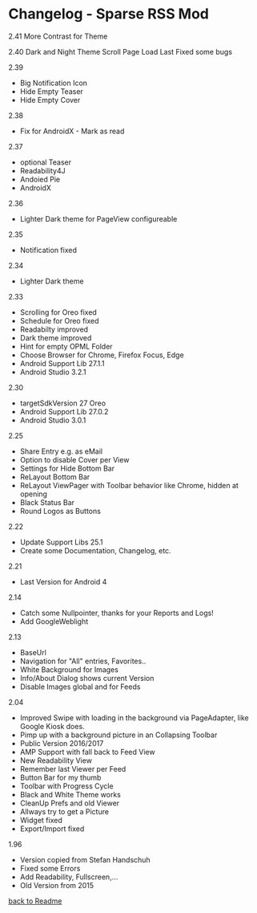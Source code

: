 Changelog - Sparse RSS Mod
==========================
2.41
More Contrast for Theme

2.40
Dark and Night Theme
Scroll Page
Load Last
Fixed some bugs

2.39
* Big Notification Icon
* Hide Empty Teaser
* Hide Empty Cover

2.38 
* Fix for AndroidX - Mark as read 

2.37 
* optional Teaser 
* Readability4J 
* Andoied Pie 
* AndroidX

2.36
* Lighter Dark theme for PageView configureable

2.35
* Notification fixed

2.34
* Lighter Dark theme

2.33
* Scrolling for Oreo fixed
* Schedule for Oreo fixed
* Readabilty improved
* Dark theme improved
* Hint for empty OPML Folder
* Choose Browser for Chrome, Firefox Focus, Edge
* Android Support Lib 27.1.1
* Android Studio 3.2.1

2.30
* targetSdkVersion 27 Oreo
* Android Support Lib 27.0.2
* Android Studio 3.0.1

2.25
* Share Entry e.g. as eMail
* Option to disable Cover per View
* Settings for Hide Bottom Bar
* ReLayout Bottom Bar
* ReLayout ViewPager with Toolbar behavior like Chrome, hidden at opening
* Black Status Bar
* Round Logos as Buttons

2.22
* Update Support Libs 25.1
* Create some Documentation, Changelog, etc.

2.21
* Last Version for Android 4

2.14 
* Catch some Nullpointer, thanks for your Reports and Logs!
* Add GoogleWeblight	

2.13
* BaseUrl
* Navigation for "All" entries, Favorites..
* White Background for Images
* Info/About Dialog shows current Version
* Disable Images global and for Feeds

2.04
* Improved Swipe with loading in the background via PageAdapter, like Google Kiosk does.
* Pimp up with a background picture in an Collapsing Toolbar
* Public Version 2016/2017
* AMP Support with fall back to Feed View
* New Readability View
* Remember last Viewer per Feed
* Button Bar for my thumb
* Toolbar with Progress Cycle
* Black and White Theme works
* CleanUp Prefs and old Viewer
* Allways try to get a Picture
* Widget fixed
* Export/Import fixed

1.96
* Version copied from Stefan Handschuh
* Fixed some Errors
* Add Readability, Fullscreen,...
* Old Version from 2015
  

[back to Readme](..//README.md)


